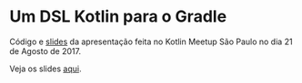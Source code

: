 # Um DSL Kotlin para o Gradle

Código e [slides](https://bamboo.github.io/kotlin-meetup-sp-2017-08/) da apresentação feita no Kotlin Meetup São Paulo no dia 21 de Agosto de 2017.

Veja os slides [aqui](https://bamboo.github.io/kotlin-meetup-sp-2017-08/).
